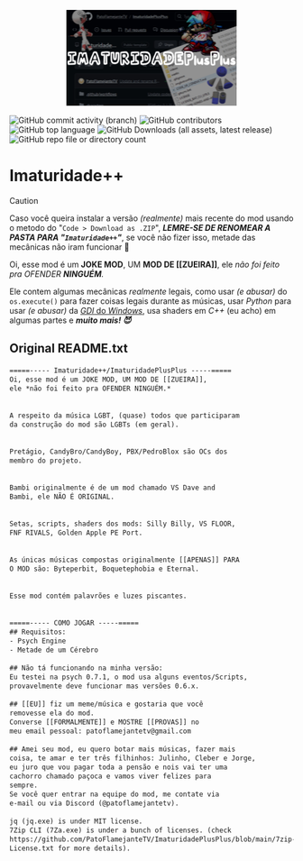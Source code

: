 <p align="center">
  <img width="60%" src=".github/IPPBanner.jpg">
  
</p>

![GitHub commit activity (branch)](https://img.shields.io/github/commit-activity/w/PatoFlamejanteTV/ImaturidadePlusPlus/main)
![GitHub contributors](https://img.shields.io/github/contributors/PatoFlamejanteTV/ImaturidadePlusPlus)
![GitHub top language](https://img.shields.io/github/languages/top/PatoFlamejanteTV/ImaturidadePlusPlus)
![GitHub Downloads (all assets, latest release)](https://img.shields.io/github/downloads/PatoFlamejanteTV/ImaturidadePlusPlus/latest/total)
![GitHub repo file or directory count](https://img.shields.io/github/directory-file-count/PatoFlamejanteTV/ImaturidadePlusPlus)
# Imaturidade++
> [!CAUTION]
> Caso você queira instalar a versão *(realmente)* mais recente do mod usando o metodo do "`Code > Download as .ZIP`", ***LEMRE-SE DE RENOMEAR A PASTA PARA "`Imaturidade++`"***, se você não fizer isso, metade das mecânicas não iram funcionar 🥲<br>

Oi, esse mod é um **JOKE MOD**, UM **MOD DE [[ZUEIRA]]**, ele *não foi feito pra OFENDER **NINGUÉM**.*<br>

Ele contem algumas mecânicas *realmente* legais, como usar *(e abusar)* do `os.execute()` para fazer coisas legais durante as músicas, usar *Python* para usar *(e abusar)* da [*GDI* do *Windows*](https://learn.microsoft.com/en-us/windows/win32/gdi/windows-gdi), usa shaders em *C++* (eu acho) em algumas partes e ***muito mais! 😈***
## Original README.txt
```
=====----- Imaturidade++/ImaturidadePlusPlus -----=====
Oi, esse mod é um JOKE MOD, UM MOD DE [[ZUEIRA]],
ele *não foi feito pra OFENDER NINGUÉM.*


A respeito da música LGBT, (quase) todos que participaram
da construção do mod são LGBTs (em geral).


Pretágio, CandyBro/CandyBoy, PBX/PedroBlox são OCs dos
membro do projeto.


Bambi originalmente é de um mod chamado VS Dave and
Bambi, ele NÃO É ORIGINAL.


Setas, scripts, shaders dos mods: Silly Billy, VS FLOOR,
FNF RIVALS, Golden Apple PE Port.


As únicas músicas compostas originalmente [[APENAS]] PARA
O MOD são: Byteperbit, Boquetephobia e Eternal.


Esse mod contém palavrões e luzes piscantes.


=====----- COMO JOGAR -----=====
## Requisitos:
- Psych Engine
- Metade de um Cérebro

## Não tá funcionando na minha versão:
Eu testei na psych 0.7.1, o mod usa alguns eventos/Scripts,
provavelmente deve funcionar mas versões 0.6.x.

## [[EU]] fiz um meme/música e gostaria que você
removesse ela do mod.
Converse [[FORMALMENTE]] e MOSTRE [[PROVAS]] no
meu email pessoal: patoflamejantetv@gmail.com

## Amei seu mod, eu quero botar mais músicas, fazer mais
coisa, te amar e ter três filhinhos: Julinho, Cleber e Jorge,
eu juro que vou pagar toda a pensão e nois vai ter uma
cachorro chamado paçoca e vamos viver felizes para
sempre.
Se você quer entrar na equipe do mod, me contate via
e-mail ou via Discord (@patoflamejantetv).

jq (jq.exe) is under MIT license.
7Zip CLI (7Za.exe) is under a bunch of licenses. (check https://github.com/PatoFlamejanteTV/ImaturidadePlusPlus/blob/main/7zip-License.txt for more details).
```
